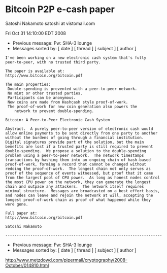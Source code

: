 # Bitcoin P2P e-cash paper

Satoshi Nakamoto satoshi at vistomail.com

Fri Oct 31 14:10:00 EDT 2008

* Previous message: Fw: SHA-3 lounge
* Messages sorted by: [ date ] [ thread ] [ subject ] [ author ]

```
I've been working on a new electronic cash system that's fully
peer-to-peer, with no trusted third party.

The paper is available at:
http://www.bitcoin.org/bitcoin.pdf

The main properties:
 Double-spending is prevented with a peer-to-peer network.
 No mint or other trusted parties.
 Participants can be anonymous.
 New coins are made from Hashcash style proof-of-work.
 The proof-of-work for new coin generation also powers the
    network to prevent double-spending.

Bitcoin: A Peer-to-Peer Electronic Cash System

Abstract.  A purely peer-to-peer version of electronic cash would
allow online payments to be sent directly from one party to another
without the burdens of going through a financial institution.
Digital signatures provide part of the solution, but the main
benefits are lost if a trusted party is still required to prevent
double-spending.  We propose a solution to the double-spending
problem using a peer-to-peer network.  The network timestamps
transactions by hashing them into an ongoing chain of hash-based
proof-of-work, forming a record that cannot be changed without
redoing the proof-of-work.  The longest chain not only serves as
proof of the sequence of events witnessed, but proof that it came
from the largest pool of CPU power.  As long as honest nodes control
the most CPU power on the network, they can generate the longest
chain and outpace any attackers.  The network itself requires
minimal structure.  Messages are broadcasted on a best effort basis,
and nodes can leave and rejoin the network at will, accepting the
longest proof-of-work chain as proof of what happened while they
were gone.

Full paper at:
http://www.bitcoin.org/bitcoin.pdf

Satoshi Nakamoto

---------------------------------------------------------------------
```
* Previous message: Fw: SHA-3 lounge
* Messages sorted by: [ date ] [ thread ] [ subject ] [ author ]

http://www.metzdowd.com/pipermail/cryptography/2008-October/014810.html
